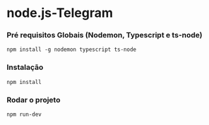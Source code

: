 # node.js-Telegram

### Pré requisitos Globais (Nodemon, Typescript e ts-node)
`npm install -g nodemon typescript ts-node`

### Instalação
`npm install`

### Rodar o projeto
`npm run-dev`


